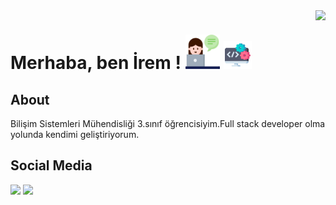 <img align='right' src="https://github-readme-stats.vercel.app/api?username=iremakalp&show_icons=true">

# Merhaba, ben İrem ! <img src="https://github.com/iremakalp/iremakalp/blob/main/counseling.png" width="55" height="55" > <img src="https://github.com/iremakalp/iremakalp/blob/main/coding.png" width="45" height="45" >

## About
Bilişim Sistemleri Mühendisliği 3.sınıf öğrencisiyim.Full stack developer olma yolunda kendimi geliştiriyorum. 

## Social Media

<a href="https://www.linkedin.com/in/iremakalp-1912074162"><img src="https://img.icons8.com/color/48/000000/linkedin-circled--v2.png" witdh="40" height="40"/></a>  <a href="https://twitter.com/sadiremy"><img src="https://img.icons8.com/color/48/000000/twitter-circled--v3.png" witdh="40" height="40"/></a> 




